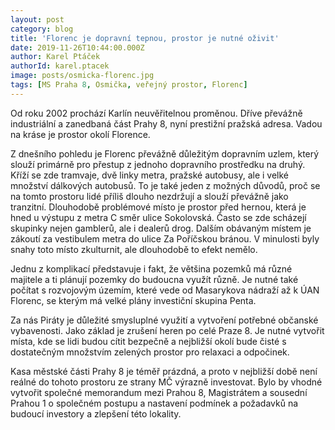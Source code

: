 ```yaml
---
layout: post
category: blog
title: 'Florenc je dopravní tepnou, prostor je nutné oživit'
date: 2019-11-26T10:44:00.000Z
author: Karel Ptáček
authorId: karel.ptacek
image: posts/osmicka-florenc.jpg
tags: [MS Praha 8, Osmička, veřejný prostor, Florenc]
---
```



Od roku 2002 prochází Karlín neuvěřitelnou proměnou. Dříve převážně industriální a zanedbaná část Prahy 8, nyní prestižní pražská adresa. Vadou na kráse je prostor okolí Florence.

Z dnešního pohledu je Florenc převážně důležitým dopravním uzlem, který slouží primárně pro přestup z jednoho dopravního prostředku na druhý. Kříží se zde tramvaje, dvě linky metra, pražské autobusy, ale i velké množství dálkových autobusů. To je také jeden z možných důvodů, proč se na tomto prostoru lidé příliš dlouho nezdržují a slouží převážně jako tranzitní.
Dlouhodobě problémové místo je prostor před hernou, která je hned u výstupu z metra C směr ulice Sokolovská. Často se zde scházejí skupinky nejen gamblerů, ale i dealerů drog. Dalším obávaným místem je zákoutí za vestibulem metra do ulice Za Poříčskou bránou. V minulosti byly snahy toto místo zkulturnit, ale dlouhodobě to efekt nemělo.

Jednu z komplikací představuje i fakt, že většina pozemků má různé majitele a ti plánují pozemky do budoucna využít různě. Je nutné také počítat s rozvojovým územím, které vede od Masarykova nádraží až k ÚAN Florenc, se kterým má velké plány investiční skupina Penta.

Za nás Piráty je důležité smysluplné využití a vytvoření potřebné občanské vybavenosti. Jako základ je zrušení heren po celé Praze 8. Je nutné vytvořit místa, kde se lidi budou cítit bezpečně a nejbližší okolí bude čisté s dostatečným množstvím zelených prostor pro relaxaci a odpočinek. 

Kasa městské části Prahy 8 je téměř prázdná, a proto v nejbližší době není reálné do tohoto prostoru ze strany MČ výrazně investovat. Bylo by vhodné vytvořit společné memorandum mezi Prahou 8, Magistrátem a sousední Prahou 1 o společném postupu a nastavení podmínek a požadavků na budoucí investory a zlepšení této lokality.
